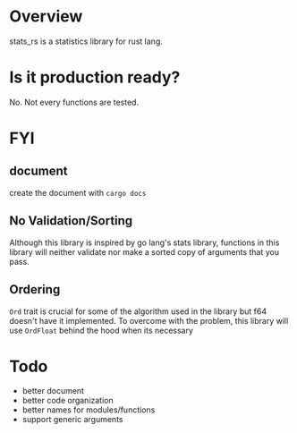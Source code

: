 # Overview
stats_rs is a statistics library for rust lang.

# Is it production ready?
No. Not every functions are tested.

# FYI
## document
create the document with `cargo docs`

## No Validation/Sorting
Although this library is inspired by go lang's stats library, functions in this library will neither validate nor make a sorted copy of arguments that you pass.

## Ordering
`Ord` trait is crucial for some of the algorithm used in the library but f64 doesn't have it implemented.
To overcome with the problem, this library will use `OrdFloat` behind the hood when its necessary

# Todo
- better document
- better code organization
- better names for modules/functions
- support generic arguments
